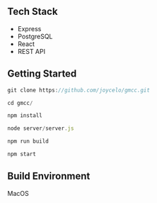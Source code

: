 ## Tech Stack
* Express
* PostgreSQL
* React
* REST API

## Getting Started
```javascript 
git clone https://github.com/joycelo/gmcc.git

cd gmcc/

npm install

node server/server.js

npm run build

npm start
```

## Build Environment
MacOS

